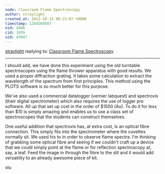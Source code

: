 ```yaml
---
node: Classroom Flame Spectroscopy
author: straylight
created_at: 2012-10-15 00:23:07 +0000
timestamp: 1350260587
nid: 4406
cid: 1659
uid: 43047
---
```




[straylight](../profile/straylight) replying to: [Classroom Flame Spectroscopy](../notes/straylight/10-14-2012/classroom-flame-spectroscopy)

----
I should add, we have done this experiment using the old turntable spectroscopes using the flame thrower apparatus with good results. We used a proper diffraction grating. It takes some calculation to extract the wavelength of the spectrum from first principles. This method using the PLOTS software is so much better for this purpose.

We've also used a commercial datalogger (vernier labquest) and spectrovis (their digital spectrometer) which also requires the use of logger pro software. All up that set up cost in the order of $1500 (Au). To do it for less than $10 is simply amazing and enables us to use a class set of spectroscopes that the students can construct themselves.

One useful addition that spectrovis has, at extra cost, is an optical fibre connection. This simply fits into the spectrometer where the cuvettes normally sit. We used his to in order to observe flame spectra. I'm thinking of grabbing some optical fibre and seeing if we couldn't craft up a device that we could simply point at the flame or for reflection spectroscopy at, say, a leaf. Feed the image in through the fibre to the slit and it would add versatility to an already awesome piece of kit.

stu

 
